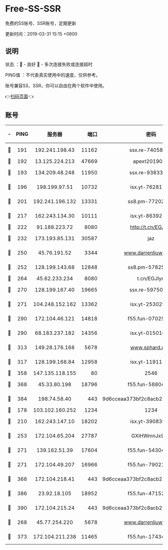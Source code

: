 # Free-SS-SSR

免费的SS账号、SSR账号，定期更新

更新时间：2019-03-31 15:15 +0800

## 说明

状态     ：🙂 - 良好 🙁 - 多次连接失败或连接超时

PING值   ：不代表真实使用中的速度，仅供参考。

账号兼容SS、SSR，你可以自由在两个软件中使用。

👉[扫码页面](https://liesauer.github.io/Free-SS-SSR/)👈

## 账号

|-|PING|服务器|端口|密码|加密方式|区域|
|:----:|:----:|:-----:|-----:|:----:|:----:|:----:|
|🙂|191|192.241.198.43|11162|ssx.re-74058844|aes-256-cfb|US|
|🙂|192|13.125.224.213|47669|apext2019001|chacha20|KR|
|🙂|193|134.209.48.248|11950|ssx.re-93833842|aes-256-cfb|US|
|🙂|196|198.199.97.51|10732|isx.yt-76281736|aes-256-cfb|US|
|🙂|201|192.241.196.132|13331|ss8.pm-77202477|aes-256-cfb|US|
|🙂|217|162.243.134.30|10111|isx.yt-86392751|aes-256-cfb|US|
|🙂|222|91.188.223.72|8080|http://t.cn/EGJIyrl|rc4-md5|RU|
|🙂|232|173.193.85.131|30587|jaz|aes-256-cfb|US|
|🙂|250|45.76.191.52|3344|www.darrenliuwei.com|aes-256-cfb|JP|
|🙂|252|128.199.143.68|12848|ss8.pm-57825302|aes-256-cfb|SG|
|🙂|264|45.62.233.234|8080|t.cn/EGJIyrl|rc4-md5|CA|
|🙂|270|128.199.167.40|19665|ssx.re-59750584|aes-256-cfb|SG|
|🙂|271|104.248.152.162|13362|isx.yt-25302906|aes-256-cfb|SG|
|🙂|290|172.104.46.121|14818|f55.fun-07025782|aes-256-cfb|SG|
|🙂|290|68.183.237.182|14356|isx.yt-01501633|aes-256-cfb|SG|
|🙂|313|149.28.176.168|5678|www.sphard.com|aes-256-cfb|AU|
|🙂|317|128.199.168.84|12958|isx.yt-11911105|aes-256-cfb|SG|
|🙂|358|147.135.118.155|80|2546|chacha20|US|
|🙂|368|45.33.80.198|18796|f55.fun-58804733|aes-256-cfb|US|
|🙂|384|198.74.58.40|443|9d6cceaa373bf2c8acb22e60b6a58be6|aes-256-cfb|US|
|🙂|178|103.102.160.252|1234|1234|rc4-md5|JP|
|🙂|210|162.243.147.10|18202|isx.yt-39083950|aes-256-cfb|US|
|🙂|253|172.104.65.204|27787|GXiHWmnJx94S|aes-256-cfb|JP|
|🙂|271|139.162.51.39|17604|f55.fun-54304420|aes-256-cfb|SG|
|🙂|271|172.104.49.207|16966|f55.fun-79021247|aes-256-cfb|SG|
|🙂|368|172.104.218.41|443|9d6cceaa373bf2c8acb22e60b6a58be6|aes-256-cfb|US|
|🙂|386|23.92.18.105|18952|f55.fun-47152310|aes-256-cfb|US|
|🙂|390|172.104.215.24|443|9d6cceaa373bf2c8acb22e60b6a58be6|aes-256-cfb|US|
|🙁|268|45.77.254.220|5678|www.darrenliuwei.com|aes-256-cfb|SG|
|🙁|373|172.104.211.238|11465|f55.fun-17434247|aes-256-cfb|US|
